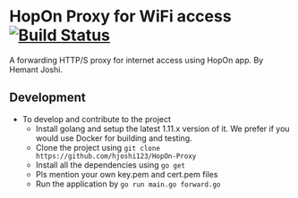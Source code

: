 # HopOn Proxy for WiFi access [![Build Status](https://travis-ci.com/hjoshi123/HopOn-Proxy.svg?token=SYsx8xiDLudxiCyLpckN&branch=master)](https://travis-ci.com/hjoshi123/HopOn-Proxy)

A forwarding HTTP/S proxy for internet access using HopOn app. By Hemant Joshi.

## Development

* To develop and contribute to the project
    * Install golang and setup the latest 1.11.x version of it. We prefer if you would use Docker for building and testing.
    * Clone the project using `git clone https://github.com/hjoshi123/HopOn-Proxy`
    * Install all the dependencies using `go get`
    * Pls mention your own key.pem and cert.pem files
    * Run the application by `go run main.go forward.go`